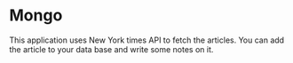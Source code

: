 # Mongo
This application uses New York times API to fetch the articles. You can add the article to your data base and write some notes on it.